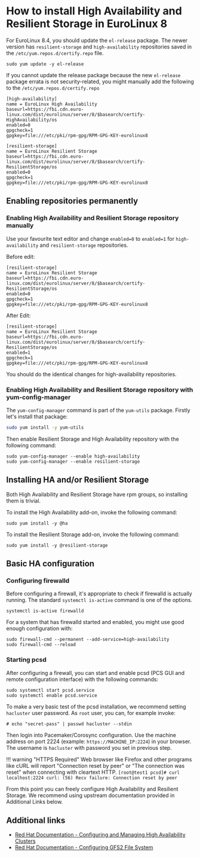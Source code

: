 # How to install High Availability and Resilient Storage in EuroLinux 8

For EuroLinux 8.4, you should update the `el-release` package. The newer
version has `resilient-storage` and `high-availability` repositories saved in
the `/etc/yum.repos.d/certify.repo` file.

```
sudo yum update -y el-release
```

If you cannot update the release package because the new `el-release` package errata
is not security-related, you might manually add the following to the
`/etc/yum.repos.d/certify.repo`

```
[high-availability]
name = EuroLinux High Availability
baseurl=https://fbi.cdn.euro-linux.com/dist/eurolinux/server/8/$basearch/certify-HighAvailability/os
enabled=0
gpgcheck=1
gpgkey=file:///etc/pki/rpm-gpg/RPM-GPG-KEY-eurolinux8

[resilient-storage]
name = EuroLinux Resilient Storage
baseurl=https://fbi.cdn.euro-linux.com/dist/eurolinux/server/8/$basearch/certify-ResilientStorage/os
enabled=0
gpgcheck=1
gpgkey=file:///etc/pki/rpm-gpg/RPM-GPG-KEY-eurolinux8
```

## Enabling repositories permanently

### Enabling High Availability and Resilient Storage repository manually

Use your favourite text editor and change `enabled=0` to `enabled=1` for
`high-availability` and `resilient-storage` repositories.

Before edit:
```
[resilient-storage]
name = EuroLinux Resilient Storage
baseurl=https://fbi.cdn.euro-linux.com/dist/eurolinux/server/8/$basearch/certify-ResilientStorage/os
enabled=0
gpgcheck=1
gpgkey=file:///etc/pki/rpm-gpg/RPM-GPG-KEY-eurolinux8
```

After Edit:

```
[resilient-storage]
name = EuroLinux Resilient Storage
baseurl=https://fbi.cdn.euro-linux.com/dist/eurolinux/server/8/$basearch/certify-ResilientStorage/os
enabled=1
gpgcheck=1
gpgkey=file:///etc/pki/rpm-gpg/RPM-GPG-KEY-eurolinux8
```

You should do the identical changes for high-availability repositories.

### Enabling High Availability and Resilient Storage repository with yum-config-manager

The `yum-config-manager` command is part of the `yum-utils` package. Firstly
let's install that package:

```bash
sudo yum install -y yum-utils
```

Then enable Resilient Storage and High Availability repository with the
following command:

```
sudo yum-config-manager --enable high-availability
sudo yum-config-manager --enable resilient-storage
```

## Installing HA and/or Resilient Storage

Both High Availability and Resilient Storage have rpm groups, so installing
them is trivial.

To install the High Availability add-on, invoke the following command:

```
sudo yum install -y @ha
```

To install the Resilient Storage add-on, invoke the following command:

```
sudo yum install -y @resilient-storage
```

## Basic HA configuration

### Configuring firewalld

Before configuring a firewall, it's appropriate to check if firewalld is actually
running. The standard `systemctl is-active` command is one of the options.

```
systemctl is-active firewalld
```

For a system that has firewalld started and enabled, you might use good
enough configuration with:

```
sudo firewall-cmd --permanent --add-service=high-availability
sudo firewall-cmd --reload
```

### Starting pcsd

After configuring a firewall, you can start and enable pcsd (PCS GUI and remote
configuration interface) with the following commands:
```
sudo systemctl start pcsd.service
sudo systemctl enable pcsd.service
```

To make a very basic test of the pcsd installation, we recommend setting
`hacluster` user password. As `root` user, you can, for example invoke:

```
# echo "secret-pass" | passwd hacluster --stdin
```

Then login into Pacemaker/Corosync configuration. Use the machine address on
port 2224 (example: `https://MACHINE_IP:2224`) in your browser. The
username is `hacluster` with password you set in previous step.

!!! warning "HTTPS Required"
    Web browser like Firefox and other programs like cURL will report
    "Connection reset by peer" or "The connection was reset" when connecting
    with cleartext HTTP.
    ```
    [root@test1 pcsd]# curl localhost:2224
    curl: (56) Recv failure: Connection reset by peer
    ```

From this point you can freely configure High Availability and Resilient
Storage. We recommend using upstream documentation provided in Additional Links
below.

## Additional links

- [Red Hat Documentation - Configuring and Managing High Availability Clusters](https://access.redhat.com/documentation/en-us/red_hat_enterprise_linux/8/html/configuring_and_managing_high_availability_clusters/index)
- [Red Hat Documentation - Configuring GFS2 File System](https://access.redhat.com/documentation/en-us/red_hat_enterprise_linux/8/html/configuring_gfs2_file_systems/index)

